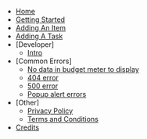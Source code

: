 * [Home](#)
* [Getting Started](#)
* [Adding An Item](#)
* [Adding A Task](#)
* [Developer]
  * [Intro](#)
* [Common Errors]
  * [No data in budget meter to display](#)
  * [404 error](#)
  * [500 error](#)
  * [Popup alert errors](#)
* [Other]
  * [Privacy Policy](#)
  * [Terms and Conditions](#)
* [Credits](#)
